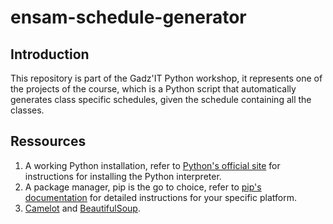 # ensam-schedule-generator

## Introduction

This repository is part of the Gadz'IT Python workshop, it represents one of the projects of the course, which is a Python script that automatically generates class specific schedules, given the schedule containing all the classes.

## Ressources

1. A working Python installation, refer to [Python's official site](https://www.python.org/) for instructions for installing the Python interpreter.
2. A package manager, pip is the go to choice, refer to [pip's documentation](https://pip.pypa.io/en/stable/installation/) for detailed instructions for your specific platform.
3. [Camelot](https://camelot-py.readthedocs.io/en/master/) and [BeautifulSoup](https://www.tutorialspoint.com/beautiful_soup/beautiful_soup_quick_guide.htm).
